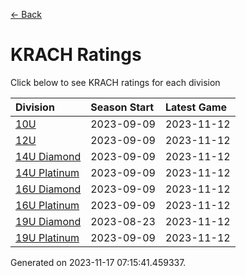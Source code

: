 [<- Back](../readme.md)
# KRACH Ratings
Click below to see KRACH ratings for each division

| Division | Season Start | Latest Game |
| :-- | :-- | :-- |
| [10U](10U-ratings.md) | 2023-09-09 | 2023-11-12 |
| [12U](12U-ratings.md) | 2023-09-09 | 2023-11-12 |
| [14U Diamond](14U-Diamond-ratings.md) | 2023-09-09 | 2023-11-12 |
| [14U Platinum](14U-Platinum-ratings.md) | 2023-09-09 | 2023-11-12 |
| [16U Diamond](16U-Diamond-ratings.md) | 2023-09-09 | 2023-11-12 |
| [16U Platinum](16U-Platinum-ratings.md) | 2023-09-09 | 2023-11-12 |
| [19U Diamond](19U-Diamond-ratings.md) | 2023-08-23 | 2023-11-12 |
| [19U Platinum](19U-Platinum-ratings.md) | 2023-09-09 | 2023-11-12 |

Generated on 2023-11-17 07:15:41.459337.
